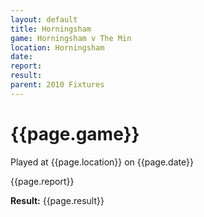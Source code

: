 ```yaml
---
layout: default
title: Horningsham
game: Horningsham v The Min
location: Horningsham
date: 
report: 
result: 
parent: 2010 Fixtures
---
```


# {{page.game}}

Played at {{page.location}} on {{page.date}}

{{page.report}}

**Result:** {{page.result}}
